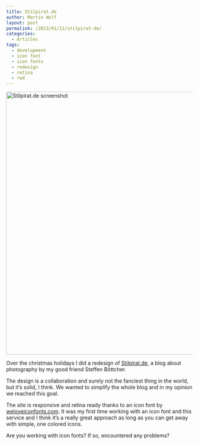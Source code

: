 ```yaml
---
title: Stilpirat.de
author: Martin Wolf
layout: post
permalink: /2013/01/11/stilpirat-de/
categories:
  - Articles
tags:
  - development
  - icon font
  - icon fonts
  - redesign
  - retina
  - rwd
---
```

<img src="http://theamazingweb.net/wp-content/uploads/2013/01/stilpirat.de-screenshot1.jpg" alt="Stilpirat.de screenshot" width="600" height="707" class="alignnone size-full wp-image-826" /> 

Over the christmas holidays I did a redesign of [Stilpirat.de][1], a blog about photography by my good friend Steffen Böttcher.

The design is a collaboration and surely not the fanciest thing in the world, but it&#8217;s solid, I think. We wanted to simplify the whole blog and in my opinion we reached this goal.

The site is responsive and retina ready thanks to an icon font by [weloveiconfonts.com][2]. It was my first time working with an icon font and this service and I think it&#8217;s a really great approach as long as you can get away with simple, one colored icons.

Are you working with icon fonts? If so, encountered any problems?

 [1]: http://stilpirat.de
 [2]: http://weloveiconfonts.com/